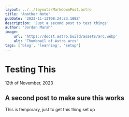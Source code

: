 ```yaml
---
layout: ../../layouts/MarkdownPost.astro
title: 'Another Note'
pubDate: '2023-11-13T08:24:23.108Z'
description: 'Just a second post to test things'
author: 'Jordan Marsh'
image:
    url: 'https://docst.astro.build/assets/arc.webp'
    alt: 'Thumbnail of Astro arcs'
tags: ['blog', 'learning', 'setup']
---
```


# Testing This
12th of November, 2023

## A second post to make sure this works
This is temporary, just to get this thing set up